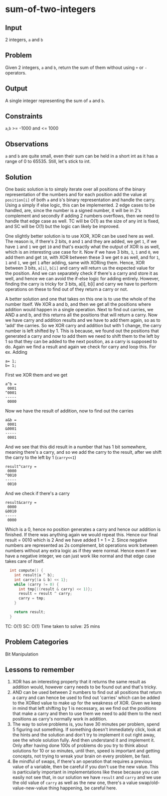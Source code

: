 # sum-of-two-integers 
## Input 
2 integers, `a` and `b`
## Problem 
Given 2 integers, `a` and `b`, return the sum of them without using `+` or `-` operators.
## Output 
A single integer representing the sum of `a` and `b`.
## Constraints 
`a`,`b` >= -1000 and <= 1000
## Observations 
`a` and `b` are quite small, even their sum can be held in a short int as it has a range of 0 to 65535. Still, let's stick to int.
## Solution 
One basic solution is to simply iterate over all positions of the binary representation of the numbers and for each position add the value at `position[i]` of both `a` and `b`'s binary representation and handle the carry. Using a simply if else logic, this can be implemented.
2 edge cases to be handled, are, since the number is a signed number, it will be in 2's complement and secondly if adding 2 numbers overflows, then we need to handle that edge case as well.
TC will be O(1) as the size of any int is fixed, and SC will be O(1) but the logic can likely be improved.

One slightly better solution is to use XOR, XOR can be used here as well. The reason is, if there's 2 bits, `0` and `1` and they are added, we get `1`, if we have `1` and `1` we get `10` and that's exactly what the output of XOR is as well, which is an interesting use case for it. Now if we have 3 bits, `1`, `1` and `0`, we add them and get `10`, with XOR between these 3 we get `0` as well, and for `1`, `1` and `1`, we get `1` after adding, same with XORing them. Hence, XOR between 3 bits, `a[i]`, `b[i]` and carry will return us the expected value for the position. And we can separately check if there's a carry and store it as well, and hence we can avoid the if-else logic for adding entirely.
However, finding the carry is tricky for 3 bits, a[i], b[i] and carry we have to perform operations on these to find out of they return a carry or not.

A better solution and one that takes on this one is to use the whole of the number itself. 
We XOR a and b, and then we get all the positions where addition would happen in a single operation.
Next to find out carries, we AND a and b, and this returns all the positions that will return a carry. 
Now we have carry and addition results and we have to add them again, so as to 'add' the carries.
So we XOR carry and addition but with 1 change, the carry number is left shifted by 1. This is because, we found out the positions that generated a carry and now to add them we need to shift them to the left by 1 so that they can be added to the next position, as a carry is supposed to do.
Again we find a result and again we check for carry and loop this.
For ex.
Adding
```
a= 1;
b= 1;
```
First we XOR them and we get
```
a^b =
 0001
^0001
-----
 0000     
```
Now we have the result of addition, now to find out the carries
```
a&b = 
 0001
&0001
-----
 0001
```
And we see that this did result in a number that has 1 bit somewhere, meaning there's a carry, and so we add the carry to the result, after we shift the carry to the left by 1 (`carry<<1`)
```
result^carry =
 0000
^0010
-----
 0010
```
And we check if there's a carry
```
result&carry =
 0000
&0010
-----
 0000
```
Which is a 0, hence no position generates a carry and hence our addition is finished. If there was anything again we would repeat this.
Hence our final result = 0010 which is 2
And we have added 1 + 1 = 2.
Since negative numbers are represented as 2s complement, bit operations work between numbers without any extra logic as if they were normal. Hence even if we have a negative integer, we can just work like normal and that edge case takes care of itself.
```cpp
  int compute() {
    int result{a ^ b};
    int carry{(a & b) << 1};
    while (carry != 0) {
      int tmp{((result & carry) << 1)};
      result = result ^ carry;
      carry = tmp;
    }

    return result;
  }
```
TC: O(1) SC: O(1) Time taken to solve: 25 mins
## Problem Categories 
Bit Manipulation
## Lessons to remember 
1. XOR has an interesting property that it returns the same result as addition would, however carry needs to be found out and that's tricky.
2. AND can be used between 2 numbers to find out all positions that return a carry and can hence be used to find out 'carries' which can be added to the XORed value to make up for the weakness of XOR. Given we keep in mind that left shifting by 1 is necessary, as we find out the positions that make a carry and then to use them we need to add them to the next positions as carry's normally work in addition.
3. The way to solve problems is, you have 30 minutes per problem, spend 5 figuring out something. If something doesn't immediately click, look at the hints and the solution and don't try to implement it out right away, see the whole solution fully. And then understand it and implement it. Only after having done 100s of problems do you try to think about solutions for 10 or so minutes, until then, speed is important and getting concepts, not trying to wreak your brain on every problem, be fast.
4. Be mindful of swaps, if there's an operation that requires a previous value of a variable, then be careful if you don't use the new value. This is particularly important in implementations like these because you can easily not see that, in our solution we have `result` and `carry` and we use the old value of `carry` as well as the new one, there's a value swap/old-value-new-value thing happening, be careful here.
